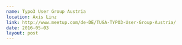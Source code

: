 ```yaml
---
name: Typo3 User Group Austria
location: Axis Linz
link: http://www.meetup.com/de-DE/TUGA-TYPO3-User-Group-Austria/
date: 2016-05-03
layout: post
---
```

